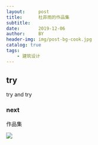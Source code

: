 ```yaml
---
layout:     post
title:      杜菲雨的作品集
subtitle:   
date:       2019-12-06
author:     BY
header-img: img/post-bg-cook.jpg
catalog: true
tags:
    - 建筑设计
---
```


## try

try and try

### next 

作品集

![](https://cdn.mos.cms.futurecdn.net/RdxhPVv8fAyM6oHsRgF6dH-650-80.png)

